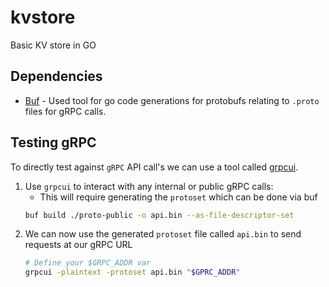 # kvstore
Basic KV store in GO

## Dependencies
- [Buf](https://buf.build/docs/cli/installation/#__tabbed_1_1) - Used tool for go code generations for protobufs relating to `.proto` files for gRPC calls. 

## Testing gRPC
To directly test against `gRPC` API call's we can use a tool called [grpcui](https://github.com/fullstorydev/grpcui?tab=readme-ov-file#installation).
1. Use `grpcui` to interact with any internal or public gRPC calls:
    * This will require generating the `protoset` which can be done via buf
    ```bash
    buf build ./proto-public -o api.bin --as-file-descriptor-set
    ```
1. We can now use the generated `protoset` file called `api.bin` to send requests at our gRPC URL
    ```bash
    # Define your $GRPC_ADDR var
    grpcui -plaintext -protoset api.bin "$GPRC_ADDR"
    ```